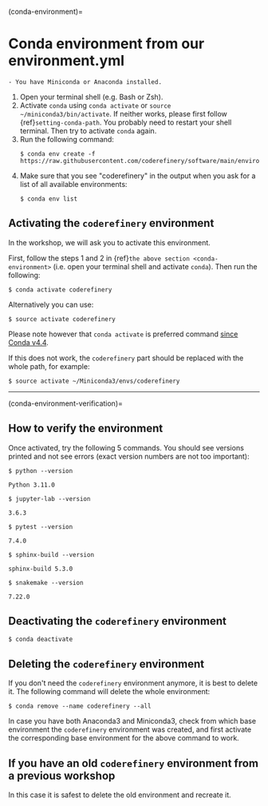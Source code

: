 (conda-environment)=

# Conda environment from our environment.yml

```{prereq}
- You have Miniconda or Anaconda installed.
```

1. Open your terminal shell (e.g. Bash or Zsh).
2. Activate `conda` using `conda activate` or `source ~/miniconda3/bin/activate`. If neither 
   works, please first follow {ref}`setting-conda-path`. You probably
   need to restart your shell terminal. Then try to activate `conda` again.
3. Run the following command:
   ```console
   $ conda env create -f https://raw.githubusercontent.com/coderefinery/software/main/environment.yml
   ```
4. Make sure that you see "coderefinery" in the output when you ask for a list of all available environments:
   ```console
   $ conda env list
   ```


## Activating the `coderefinery` environment

In the workshop, we will ask you to activate this environment. 

First, follow the steps 1 and 2 in {ref}`the above section <conda-environment>` (i.e. open your terminal shell and activate `conda`).
Then run the following:
```console
$ conda activate coderefinery
```

Alternatively you can use:
```console
$ source activate coderefinery
```
Please note however that `conda activate` is preferred command [since Conda v4.4](https://docs.conda.io/projects/conda/en/latest/release-notes.html#id330).

If this does not work, the `coderefinery` part should be replaced with the whole path, for example:
```console
$ source activate ~/Miniconda3/envs/coderefinery
```

---

(conda-environment-verification)=

## How to verify the environment

Once activated, try the following 5 commands.
You should see versions printed and not see errors (exact version numbers are not too important):
```console
$ python --version

Python 3.11.0
```
```console
$ jupyter-lab --version

3.6.3
```
```console
$ pytest --version

7.4.0
```
```console
$ sphinx-build --version

sphinx-build 5.3.0
```
```console
$ snakemake --version

7.22.0
```


## Deactivating the `coderefinery` environment

```console
$ conda deactivate
```


## Deleting the `coderefinery` environment

If you don't need the `coderefinery` environment anymore, it is best to delete
it. The following command will delete the whole environment:
```console
$ conda remove --name coderefinery --all
```

In case you have both Anaconda3 and Miniconda3, check from which base
environment the `coderefinery` environment was created, and first activate the
corresponding base environment for the above command to work.


## If you have an old `coderefinery` environment from a previous workshop

In this case it is safest to delete the old environment and recreate it.
